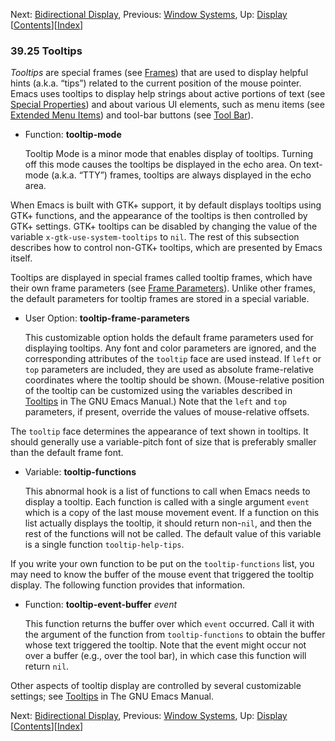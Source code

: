 

Next: [Bidirectional Display](Bidirectional-Display.html), Previous: [Window Systems](Window-Systems.html), Up: [Display](Display.html)   \[[Contents](index.html#SEC_Contents "Table of contents")]\[[Index](Index.html "Index")]

### 39.25 Tooltips

*Tooltips* are special frames (see [Frames](Frames.html)) that are used to display helpful hints (a.k.a. “tips”) related to the current position of the mouse pointer. Emacs uses tooltips to display help strings about active portions of text (see [Special Properties](Special-Properties.html)) and about various UI elements, such as menu items (see [Extended Menu Items](Extended-Menu-Items.html)) and tool-bar buttons (see [Tool Bar](Tool-Bar.html)).

*   Function: **tooltip-mode**

    Tooltip Mode is a minor mode that enables display of tooltips. Turning off this mode causes the tooltips be displayed in the echo area. On text-mode (a.k.a. “TTY”) frames, tooltips are always displayed in the echo area.

When Emacs is built with GTK+ support, it by default displays tooltips using GTK+ functions, and the appearance of the tooltips is then controlled by GTK+ settings. GTK+ tooltips can be disabled by changing the value of the variable `x-gtk-use-system-tooltips` to `nil`. The rest of this subsection describes how to control non-GTK+ tooltips, which are presented by Emacs itself.

Tooltips are displayed in special frames called tooltip frames, which have their own frame parameters (see [Frame Parameters](Frame-Parameters.html)). Unlike other frames, the default parameters for tooltip frames are stored in a special variable.

*   User Option: **tooltip-frame-parameters**

    This customizable option holds the default frame parameters used for displaying tooltips. Any font and color parameters are ignored, and the corresponding attributes of the `tooltip` face are used instead. If `left` or `top` parameters are included, they are used as absolute frame-relative coordinates where the tooltip should be shown. (Mouse-relative position of the tooltip can be customized using the variables described in [Tooltips](https://www.gnu.org/software/emacs/manual/html_node/emacs/Tooltips.html#Tooltips) in The GNU Emacs Manual.) Note that the `left` and `top` parameters, if present, override the values of mouse-relative offsets.

The `tooltip` face determines the appearance of text shown in tooltips. It should generally use a variable-pitch font of size that is preferably smaller than the default frame font.

*   Variable: **tooltip-functions**

    This abnormal hook is a list of functions to call when Emacs needs to display a tooltip. Each function is called with a single argument `event` which is a copy of the last mouse movement event. If a function on this list actually displays the tooltip, it should return non-`nil`, and then the rest of the functions will not be called. The default value of this variable is a single function `tooltip-help-tips`.

If you write your own function to be put on the `tooltip-functions` list, you may need to know the buffer of the mouse event that triggered the tooltip display. The following function provides that information.

*   Function: **tooltip-event-buffer** *event*

    This function returns the buffer over which `event` occurred. Call it with the argument of the function from `tooltip-functions` to obtain the buffer whose text triggered the tooltip. Note that the event might occur not over a buffer (e.g., over the tool bar), in which case this function will return `nil`.

Other aspects of tooltip display are controlled by several customizable settings; see [Tooltips](https://www.gnu.org/software/emacs/manual/html_node/emacs/Tooltips.html#Tooltips) in The GNU Emacs Manual.

Next: [Bidirectional Display](Bidirectional-Display.html), Previous: [Window Systems](Window-Systems.html), Up: [Display](Display.html)   \[[Contents](index.html#SEC_Contents "Table of contents")]\[[Index](Index.html "Index")]
